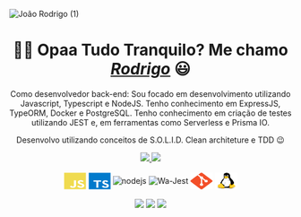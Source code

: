 ![João Rodrigo (1)](https://user-images.githubusercontent.com/103339912/177218506-df3ea640-c6ea-4a45-adfb-ae8925fbd38c.png)

<div>
  <h1 align="center">🚀👊 Opaa Tudo Tranquilo? Me chamo <a href="https://www.linkedin.com/in/jo%C3%A3o-rodrigo-1b7b02213"><i>Rodrigo</i></a> 😃️</h1>
  <p align="center">Como desenvolvedor back-end:
       Sou focado em desenvolvimento utilizando Javascript, Typescript e NodeJS.
       Tenho conhecimento em ExpressJS, TypeORM, Docker e PostgreSQL.
       Tenho conhecimento em criação de testes utilizando JEST e,
       em ferramentas como Serverless e Prisma IO.</p>
  <p align="center">Desenvolvo utilizando conceitos de S.O.L.I.D. Clean architeture e TDD 😉️</h2>
</div>

<div align="center">
  <a href="https://github.com/duribeiro">
    <img height="150em" src="https://github-readme-stats.vercel.app/api?username=rodrigoflstk&count_private=true&include_all_commits=true&show_icons=true&theme=dracula&hide_border=false&show_owner=true"/>
    <img height="150em" src="https://github-readme-stats.vercel.app/api/top-langs/?username=rodrigoflstk&theme=dracula&hide_border=false&&layout=compact"/>
  </a>
</div>

<div align="center" valign="top"><br>
  <img align="center" alt="Js" height="30" width="40" src="https://raw.githubusercontent.com/devicons/devicon/master/icons/javascript/javascript-plain.svg">
  <img align="center" alt="Js" height="30" width="40" src="https://raw.githubusercontent.com/devicons/devicon/master/icons/typescript/typescript-plain.svg">
  <img align="center" alt="nodejs" height="30" width="40" src="https://cdn.worldvectorlogo.com/logos/nodejs-icon.svg">
  <img align="center" alt="Wa-Jest" height="30" width="40" src="https://cdn.jsdelivr.net/gh/devicons/devicon/icons/jest/jest-plain.svg">
  <img align="center" alt="git" height="30" width="40" src="https://raw.githubusercontent.com/devicons/devicon/master/icons/git/git-original.svg">
  <img align="center" alt="linux" height="30" width="40" src="https://raw.githubusercontent.com/devicons/devicon/master/icons/linux/linux-original.svg">
</div><br>
<div align="center">
  <a href="https://www.instagram.com/rodrigo.joao1/" target="_blank"><img src="https://img.shields.io/badge/-Instagram-%23E4405F?style=for-the-badge&logo=instagram&logoColor=white" target="_blank"></a>
  <a href="https://www.linkedin.com/in/jo%C3%A3o-rodrigo-1b7b02213" target="_blank"><img src="https://img.shields.io/badge/-LinkedIn-%230077B5?style=for-the-badge&logo=linkedin&logoColor=white" target="_blank"></a> 
  <a href="mailto:jrodrigo0592@gmail.com"><img src="https://img.shields.io/badge/-Gmail-%23333?style=for-the-badge&logo=gmail&logoColor=white" target="_blank"></a>
</div>
